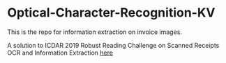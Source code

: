 # Optical-Character-Recognition-KV

This is the repo for information extraction on invoice images.

A solution to ICDAR 2019 Robust Reading Challenge on Scanned Receipts OCR and Information Extraction [here](https://rrc.cvc.uab.es/?ch=13) 
